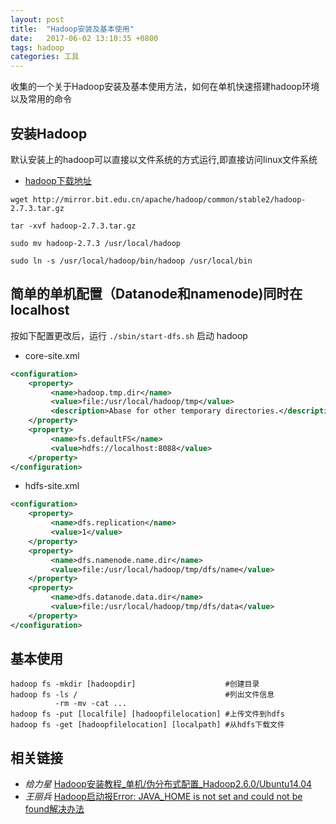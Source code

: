 ```yaml
---
layout: post
title:  "Hadoop安装及基本使用"
date:   2017-06-02 13:10:35 +0800
tags: hadoop
categories: 工具
---
```


收集的一个关于Hadoop安装及基本使用方法，如何在单机快速搭建hadoop环境以及常用的命令

<!--break-->

## 安装Hadoop

默认安装上的hadoop可以直接以文件系统的方式运行,即直接访问linux文件系统

* [hadoop下载地址](http://mirror.bit.edu.cn/apache/hadoop/common/stable2/hadoop-2.7.3.tar.gz)

~~~shell
wget http://mirror.bit.edu.cn/apache/hadoop/common/stable2/hadoop-2.7.3.tar.gz

tar -xvf hadoop-2.7.3.tar.gz

sudo mv hadoop-2.7.3 /usr/local/hadoop

sudo ln -s /usr/local/hadoop/bin/hadoop /usr/local/bin

~~~

## 简单的单机配置（Datanode和namenode)同时在localhost

按如下配置更改后，运行 `./sbin/start-dfs.sh` 启动 hadoop

* core-site.xml

~~~xml
<configuration>
	<property>
		 <name>hadoop.tmp.dir</name>
		 <value>file:/usr/local/hadoop/tmp</value>
		 <description>Abase for other temporary directories.</description>
	</property>
	<property>
		 <name>fs.defaultFS</name>
		 <value>hdfs://localhost:8088</value>
	</property>
</configuration>

~~~

* hdfs-site.xml

~~~xml
<configuration>
	<property>
		 <name>dfs.replication</name>
		 <value>1</value>
	</property>
	<property>
		 <name>dfs.namenode.name.dir</name>
		 <value>file:/usr/local/hadoop/tmp/dfs/name</value>
	</property>
	<property>
		 <name>dfs.datanode.data.dir</name>
		 <value>file:/usr/local/hadoop/tmp/dfs/data</value>
	</property>
</configuration>

~~~

## 基本使用

~~~shell
hadoop fs -mkdir [hadoopdir]					#创建目录
hadoop fs -ls /									#列出文件信息
          -rm -mv -cat ...
hadoop fs -put [localfile] [hadoopfilelocation] #上传文件到hdfs
hadoop fs -get [hadoopfilelocation] [localpath] #从hdfs下载文件
~~~

## 相关链接

* <em>给力星</em> [Hadoop安装教程_单机/伪分布式配置_Hadoop2.6.0/Ubuntu14.04](http://www.powerxing.com/install-hadoop/)
* <em>王丽兵</em> [Hadoop启动报Error: JAVA_HOME is not set and could not be found解决办法  ](http://wlb.wlb.blog.163.com/blog/static/467413201501451724327/)
